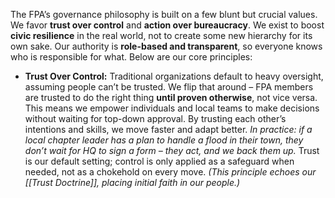 The FPA’s governance philosophy is built on a few blunt but crucial values. We favor **trust over control** and **action over bureaucracy**. We exist to boost **civic resilience** in the real world, not to create some new hierarchy for its own sake. Our authority is **role-based and transparent**, so everyone knows who is responsible for what. Below are our core principles:  
- **Trust Over Control:** Traditional organizations default to heavy oversight, assuming people can’t be trusted. We flip that around – FPA members are trusted to do the right thing **until proven otherwise**, not vice versa. This means we empower individuals and local teams to make decisions without waiting for top-down approval. By trusting each other’s intentions and skills, we move faster and adapt better. _In practice: if a local chapter leader has a plan to handle a flood in their town, they don’t wait for HQ to sign a form – they act, and we back them up._ Trust is our default setting; control is only applied as a safeguard when needed, not as a chokehold on every move. _(This principle echoes our [[Trust Doctrine]], placing initial faith in our people.)_